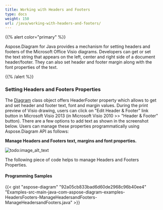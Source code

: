 ```yaml
---
title: Working with Headers and Footers
type: docs
weight: 150
url: /java/working-with-headers-and-footers/
---
```


{{% alert color="primary" %}} 

Aspose.Diagram for Java provides a mechanism for setting headers and footers of the Microsoft Office Visio diagrams. Developers can get or set the text string that appears on the left, center and right side of a document header/footer. They can also set header and footer margin along with the font properties of the text.

{{% /alert %}} 
### **Setting Headers and Footers Properties**
The [Diagram](https://apireference.aspose.com/diagram/java/com.aspose.diagram/diagram) class object offers HeaderFooter property which allows to get and set header and footer text, font and margin values. During the print preview of Visio drawing, users can click on "Edit Header & Footer" link button in Microsoft Visio 2013 (in Microsoft Visio 2010 >> "Header & Footer" button). There are a few options to add text as shown in the screenshot below. Users can manage these properties programmatically using Aspose.Diagram API as follows:

**Manage Headers and Footers text, margins and font properties.** 

![todo:image_alt_text](working-with-headers-and-footers_1.png)

The following piece of code helps to manage Headers and Footers Properties.
#### **Programming Samples**
{{< gist "aspose-diagram" "92a05cb833bad6d60de2968c96b40ee4" "Examples-src-main-java-com-aspose-diagram-examples-HeadersFooters-ManageHeadersandFooters-ManageHeadersandFooters.java" >}}
